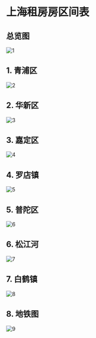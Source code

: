 上海租房房区间表  
=====

## 总览图  
![1](https://github.com/KissMyLady/Tools/blob/master/img/other/sh_map.jpg)   


## 1. 青浦区  
![2](https://github.com/KissMyLady/Tools/blob/master/img/other/green_qu_qu.jpg)   

## 2. 华新区   
![3](https://github.com/KissMyLady/Tools/blob/master/img/other/hua_new_town.jpg)   

## 3. 嘉定区    
![4](https://github.com/KissMyLady/Tools/blob/master/img/other/jia_ding_qu.jpg)   

## 4. 罗店镇  
![5](https://github.com/KissMyLady/Tools/blob/master/img/other/luo_dian_town.jpg)   
 
## 5. 普陀区    
![6](https://github.com/KissMyLady/Tools/blob/master/img/other/pu_tuo_qu.jpg)  

## 6. 松江河    
![7](https://github.com/KissMyLady/Tools/blob/master/img/other/song_river_qu.jpgg)  

## 7. 白鹤镇    
![8](https://github.com/KissMyLady/Tools/blob/master/img/other/white_crane_wown.jpg)   


## 8. 地铁图   
![9](https://github.com/KissMyLady/Tools/blob/master/img/other/undergrounder.gif)   
